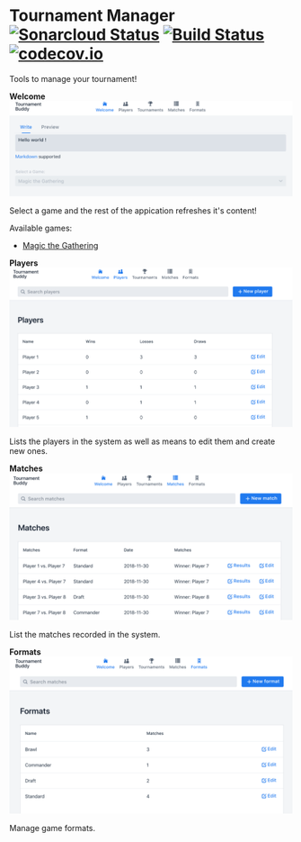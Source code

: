 # Tournament Manager [![Sonarcloud Status](https://sonarcloud.io/api/project_badges/measure?project=com.github.javydreamercsw:Tournament-Manager&metric=alert_status)](https://sonarcloud.io/dashboard?id=com.github.javydreamercsw:Tournament-Manager) [![Build Status](https://travis-ci.org/javydreamercsw/tournament-manager.svg?branch=master)](https://travis-ci.org/javydreamercsw/tournament-manager) [![codecov.io](http://codecov.io/gh/javydreamercsw/tournament-manager/coverage.svg?branch=master)](http://codecov.io/gh/javydreamercsw/tournament-manager?branch=master)

Tools to manage your tournament!

**Welcome**
![Welcome](docs/images/Welcome.png)

Select a game and the rest of the appication refreshes it's content!

Available games:

* [Magic the Gathering](https://magic.wizards.com)

**Players**
![Player List](docs/images/Player_List.png)

Lists the players in the system as well as means to edit them and create new ones.

<!--**Tournaments**
![Tournaments](docs/images/Tournament_List.png)

Manage tournaments in different formats. Pairings and rounds are managed as well.-->

**Matches**
![Match List](docs/images/Match_List.png)

List the matches recorded in the system.

**Formats**
![Player List](docs/images/Format_List.png)

Manage game formats.
